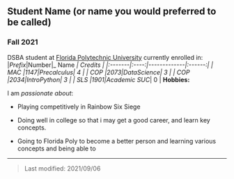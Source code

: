 ## Student Name (or name you would preferred to be called)

### Fall 2021
DSBA student at [Florida Polytechnic University](https://www.floridapoly.edu) currently enrolled in: 
|*Prefix*|Number|_    Name   _| Credits |
|:-------|:----:|-------------|:------:|
| *MAC*  |*1147*|_Precalculus_|   4    |
| *COP*  |*2073*|_DataScience_|   3    |
| *COP*  |*2034*|_IntroPython_|   3    |
| *SLS*  |*1901*|Academic SUC_|   0    |
**Hobbies:**

I am _passionate about_: 

- Playing competitively in Rainbow Six Siege

- Doing well in college so that i may get a good career, and learn key concepts.

- Going to Florida Poly to become a better person and learning various concepts and being able to 

***

> Last modified: 2021/09/06
